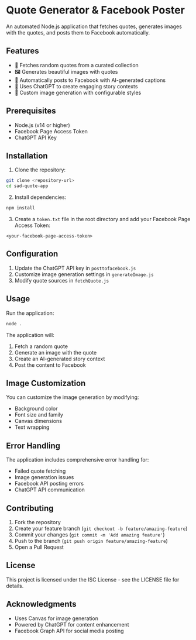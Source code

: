 # Quote Generator & Facebook Poster

An automated Node.js application that fetches quotes, generates images with the quotes, and posts them to Facebook automatically.

## Features

- 🎯 Fetches random quotes from a curated collection
- 🖼️ Generates beautiful images with quotes
- 📱 Automatically posts to Facebook with AI-generated captions
- 🤖 Uses ChatGPT to create engaging story contexts
- 🎨 Custom image generation with configurable styles

## Prerequisites

- Node.js (v14 or higher)
- Facebook Page Access Token
- ChatGPT API Key

## Installation

1. Clone the repository:

```bash
git clone <repository-url>
cd sad-quote-app
```

2. Install dependencies:
```bash
npm install
```

3. Create a `token.txt` file in the root directory and add your Facebook Page Access Token:
```
<your-facebook-page-access-token>
```

## Configuration

1. Update the ChatGPT API key in `posttofacebook.js`
2. Customize image generation settings in `generateImage.js`
3. Modify quote sources in `fetchQuote.js`

## Usage

Run the application:
```bash
node .
```

The application will:
1. Fetch a random quote
2. Generate an image with the quote
3. Create an AI-generated story context
4. Post the content to Facebook

## Image Customization

You can customize the image generation by modifying:
- Background color
- Font size and family
- Canvas dimensions
- Text wrapping

## Error Handling

The application includes comprehensive error handling for:
- Failed quote fetching
- Image generation issues
- Facebook API posting errors
- ChatGPT API communication

## Contributing

1. Fork the repository
2. Create your feature branch (`git checkout -b feature/amazing-feature`)
3. Commit your changes (`git commit -m 'Add amazing feature'`)
4. Push to the branch (`git push origin feature/amazing-feature`)
5. Open a Pull Request

## License

This project is licensed under the ISC License - see the LICENSE file for details.

## Acknowledgments

- Uses Canvas for image generation
- Powered by ChatGPT for content enhancement
- Facebook Graph API for social media posting
```

